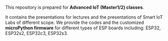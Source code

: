 This repository is prepared for **Advanced IoT (Master1/2) classes**.

It contains the presentations for lectures and the presentations of Smart IoT Labs of different scope. We provide the codes and the customized **microPython firmware** for different types of ESP boards including: ESP32, ESP32s2, ESP32c3, ESP32s3.
